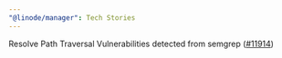 ```yaml
---
"@linode/manager": Tech Stories
---
```


Resolve Path Traversal Vulnerabilities detected from semgrep ([#11914](https://github.com/linode/manager/pull/11914))
